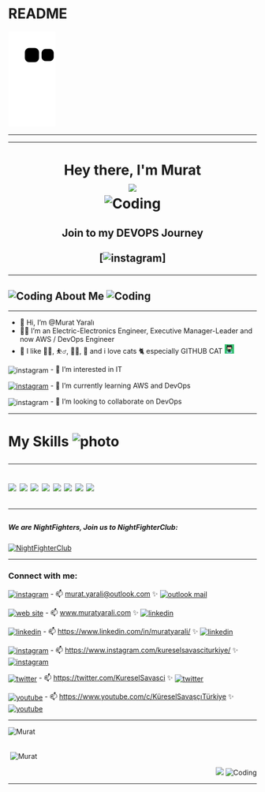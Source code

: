 # README

![snake svg](https://github.com/Comp-Wolf/Comp-Wolf/blob/output/github-contribution-grid-snake.svg)

-------------
-------------

<h1 align="center">Hey there, I'm Murat <br> <img src="https://media.giphy.com/media/hvRJCLFzcasrR4ia7z/giphy.gif" width="35">
<br>
<img alt="Coding" width="900" height="300" src="https://www.comunicazionemulticreativa.it/images/slide/slide1.jpg" >
<h2 align="center">Join to my DEVOPS Journey
<br>
<br>
[<img align="center" src="https://www.emojiall.com/tr/relations-chart/%F0%9F%93%A5.svg" background-color="white" alt="instagram" height="300" width="400" />] 

-------------

## <img alt="Coding" width="100" height="100" src="https://media-exp1.licdn.com/dms/image/C4D03AQHJzSPn6IXvpg/profile-displayphoto-shrink_800_800/0/1647845403810?e=2147483647&v=beta&t=6A7bakmz6aztJFaRi7yVjztQYzN21VucoTCKtuWLp9o" width="15%"> About Me <img alt="Coding" width="180" height="100" src="https://user-images.githubusercontent.com/96360040/159109581-3db59e5e-0c1d-4ddf-8cb0-58c58185f07c.png" >

-------------

- 👋 Hi, I’m @Murat Yaralı
- 👨‍🎓 I’m an Electric-Electronics Engineer, Executive Manager-Leader and now AWS / DevOps Engineer
- 🥇 I like 🏊‍♂, ⛹‍♂, 🚵‍♂, 🎣 and i love cats 🐈 especially GITHUB CAT <img src="https://raw.githubusercontent.com/Potential17/Potential17/master/github-logo-octocat-.gif" width="4%">

<img align="center" src="https://www.emojiall.com/en/header-svg/%F0%9F%92%BB.svg" background-color="white" alt="instagram" height="30" width="40" />   - 👀 I’m interested in IT

 [<img align="center" src="https://media-exp1.licdn.com/dms/image/C4D22AQHk15V_X2up1A/feedshare-shrink_2048_1536/0/1647239167260?e=1649894400&v=beta&t=_bpOd1z9V0KzC8iVMRp87zeeQbl8mUIgtDjHNyMOWTE" background-color="white" alt="instagram" height="30" width="40" />](https://aws.amazon.com/tr/console/)   - 🌱 I’m currently learning AWS and DevOps

<img align="center" src="https://2svkzb1o71wr1z98lv262kr3-wpengine.netdna-ssl.com/wp-content/uploads/2019/07/06127-Dr-Linkedin-Animated-Logo-GIF-v1.gif" background-color="white" alt="instagram" height="35" width="40" />  - 💞️ I’m looking to collaborate on DevOps

------------- 

<h1 align="left"> My Skills <img src="https://99designs-blog.imgix.net/blog/wp-content/uploads/2020/03/slower.gif?auto=format&q=60&fit=max&w=930" alt="photo" width="100">

-------------

<p> <img src="https://logos-world.net/wp-content/uploads/2021/08/Amazon-Web-Services-AWS-Emblem.png" width="10%"> <img src="https://cdn.wmaraci.com/nedir/Microsoft-Azure.png" width="10%"> <img src="https://1000logos.net/wp-content/uploads/2020/05/Logo-Google-Cloud.jpg" width="10%"> <img src="https://upload.wikimedia.org/wikipedia/commons/thumb/f/f8/Python_logo_and_wordmark.svg/2560px-Python_logo_and_wordmark.svg.png" width="15%"> <img src="https://seeklogo.com/images/M/MySQL-logo-F6FF285A58-seeklogo.com.png" width="12%"> <img src="https://seeklogo.com/images/D/docker-logo-6D6F987702-seeklogo.com.png" width="9%"> <img src="https://www.jenkins.io/images/logos/jenkins/jenkins.svg" width="50"> <img src="https://marka-logo.com/wp-content/uploads/2020/09/Linux-Logo.png" width="10%">

----------------

<h5 align="left">We are NightFighters, Join us to NightFighterClub:</h5>
<p align="left"> 

  [<img align="center" src="https://media-exp1.licdn.com/dms/image/C5622AQGblApAyEwcyA/feedshare-shrink_800/0/1647354255932?e=1650499200&v=beta&t=7RLhpZIaintkKenpSjICLidCMHR5yNvTtRU4K7RGucI" color="white" alt="NightFighterClub" height="200" width="350" />](https://www.linkedin.com/groups/14059731/) 

---------------

<h3 align="left">Connect with me:</h3>
<p align="left">

[<img align="center" src="https://cdn.dribbble.com/users/2118564/screenshots/4240923/gmail-sent-animation.gif" background-color="white" alt="instagram" height="40" width="50" />](mailto:murat.yarali@outlook.com)   - 📫 murat.yarali@outlook.com  ✨   [<img align="center" src="https://upload.wikimedia.org/wikipedia/commons/9/90/Outlook.com_icon_%282012-2019%29.svg" background-color="white" alt="outlook mail" height="30" width="40" />](mailto:murat.yarali@outlook.com)

[<img align="center" src="https://www.emojiall.com/en/header-svg/%F0%9F%87%BC.svg" background-color="white" alt="web site" height="40" width="45" />](https://www.muratyarali.com)   - 📫 www.muratyarali.com   ✨   [<img align="center" src="https://media0.giphy.com/media/SpopD7IQN2gK3qN4jS/giphy.gif" color="white" alt="linkedin" height="35" width="45" />](www.muratyarali.com)

[<img align="center" src="https://cdn.dribbble.com/users/759099/screenshots/3584436/linked_in2.gif" color="white" alt="linkedin" height="35" width="45" />](https://www.linkedin.com/in/muratyarali/)   - 📫 https://www.linkedin.com/in/muratyarali/   ✨   [<img align="center" src="https://upload.wikimedia.org/wikipedia/commons/thumb/c/ca/LinkedIn_logo_initials.png/600px-LinkedIn_logo_initials.png" color="white" alt="linkedin" height="35" width="45" />](https://www.linkedin.com/in/muratyarali/)
  
[<img align="center" src="https://media0.giphy.com/media/QWpK88H1g9PtmtQly1/giphy.gif" color="white" alt="instagram" height="35" width="45" />](https://www.instagram.com/kureselsavasciturkiye/)   - 📫 https://www.instagram.com/kureselsavasciturkiye/   ✨   [<img align="center" src="https://media0.giphy.com/media/QWpK88H1g9PtmtQly1/giphy.gif" color="white" alt="instagram" height="35" width="45" />](https://www.instagram.com/kureselsavasciturkiye/)

[<img align="center" src="https://c.tenor.com/Bbaf7jFc3ZEAAAAi/twitter-png.gif" color="white" alt="twitter" height="35" width="45" />](https://twitter.com/KureselSavasci)   - 📫 https://twitter.com/KureselSavasci   ✨   [<img align="center" src="https://c.tenor.com/Bbaf7jFc3ZEAAAAi/twitter-png.gif" color="white" alt="twitter" height="35" width="45" />](https://twitter.com/KureselSavasci)

[<img align="center" src="https://thumbs.gfycat.com/WanBoilingGavial-size_restricted.gif" color="white" alt="youtube" height="35" width="45" />](https://www.youtube.com/c/KüreselSavaşçıTürkiye)   - 📫 https://www.youtube.com/c/KüreselSavaşçıTürkiye   ✨   [<img align="center" src="https://thumbs.gfycat.com/WanBoilingGavial-size_restricted.gif" color="white" alt="youtube" height="35" width="45" />](https://www.youtube.com/c/KüreselSavaşçıTürkiye)
  
---------------

<p><img  align="left" src="https://github-readme-stats.vercel.app/api/top-langs/?username=MuratYarali&langs_count=10&theme=cobalt&layout=compact" alt="Murat" /></p>
<br><br>
<p>&nbsp;<img align="center" src="https://github-readme-stats.vercel.app/api?username=MuratYarali&show_icons=true&theme=cobalt" alt="Murat" /></p>

[ <p align="right"> ![](https://img.shields.io/badge/dynamic/json?color=000000&label=GitHub&query=%24.data.totalSubs&suffix=%20followers&url=https%3A%2F%2Fapi.spencerwoo.com%2Fsubstats%2F%3Fsource%3Dgithub%26queryKey%3DMuratYarali)](https://github.com/MuratYarali) <img alt="Coding" width="90" height="19" src="https://komarev.com/ghpvc/?username=MuratYarali&label=Profile%20views&color=129e00&style=plastic" alt="Murat" /> </p> 
<hr> 
<!---
MuratYarali/MuratYarali is a ✨ special ✨ repository because its `README.md` (this file) appears on your GitHub profile.
You can click the Preview link to take a look at your changes.
--->
